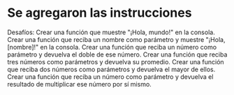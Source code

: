 <h1>Se agregaron las instrucciones</h1>

<p>Desafíos:
Crear una función que muestre "¡Hola, mundo!" en la consola.
Crear una función que reciba un nombre como parámetro y muestre "¡Hola, [nombre]!" en la consola.
Crear una función que reciba un número como parámetro y devuelva el doble de ese número.
Crear una función que reciba tres números como parámetros y devuelva su promedio.
Crear una función que reciba dos números como parámetros y devuelva el mayor de ellos.
Crear una función que reciba un número como parámetro y devuelva el resultado de multiplicar ese número por sí mismo.</p>